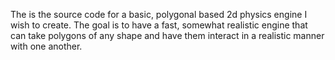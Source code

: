 The is the source code for a basic, polygonal based 2d physics engine I wish to create. The goal is to have a fast, somewhat realistic engine that can take polygons of any shape and have them interact in a realistic manner with one another.